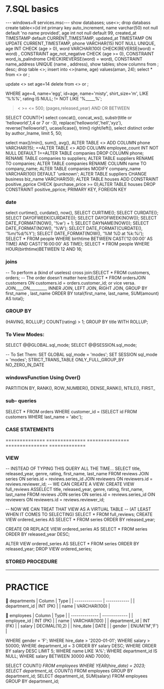 # 7.SQL basics
--- windows+R    services.msc---
show databases;
use<>;
drop databass
create table<>(id int primary key auto_increment, name varchar(50) not null default 'no name provided', age int not null default 99, created_at TIMESTAMP default CURRENT_TIMESTAMP, updated_at TIMESTAMP ON UPDATE CURRENT_TIMESTAMP,   phone VARCHAR(15) NOT NULL UNIQUE, age INT CHECK (age > 0), word VARCHAR(100) CHECK(REVERSE(word) = word) , CONSTRAINT age_not_negative CHECK (age >= 0),  CONSTRAINT word_is_palindrome CHECK(REVERSE(word) = word),    CONSTRAINT name_address UNIQUE (name , address), 
show tables;
show columns from <tableName>;    desc<tableName>;
drop table <>;
insert into <>(name, age) values(aman, 24);
select * from <> or ;

update <> set age=14 
delete from <> or ;

WHERE 
age=4, name='egg', id=age, name='misty', shirt_size='m', LIKE '%_\%_%', rating IS NULL;
!= 
NOT LIKE '%_____%';
> < >= <= 500; (pages,released_year)
AND OR BETWEEN

SELECT COUNT(*)
select concat(), concat_ws(), substr(title or 'helloworld',1,4 or 7 or -3), replace('helloworld','hell','xyz'), reverse('helloworld'), ucase/lcase(), trim() right/left(), 
select distinct
order by author_lname, 
limit 5, 50;



select max()/min(), sum(), avg(), 
ALTER TABLE <> ADD COLUMN phone VARCHAR(15); ==ALTER TABLE <> ADD COLUMN employee_count INT NOT NULL DEFAULT 1==ALTER TABLE companies DROP COLUMN phone;
RENAME TABLE companies to suppliers; ALTER TABLE suppliers RENAME TO companies; ALTER TABLE companies RENAME COLUMN name TO company_name;
ALTER TABLE companies MODIFY company_name VARCHAR(100) DEFAULT 'unknown';
ALTER TABLE suppliers CHANGE business biz_name VARCHAR(50);
ALTER TABLE houses ADD CONSTRAINT positive_pprice CHECK (purchase_price >= 0);ALTER TABLE houses DROP CONSTRAINT positive_pprice;
PRIMARY KEY, FOREIGN KEY


### date
select curtime(), curdate(), now(),
SELECT CURTIME();
SELECT CURDATE();
SELECT DAYOFWEEK(CURDATE());
SELECT DAYOFWEEK(NOW());
SELECT DATE_FORMAT(NOW(), '%w') + 1;
SELECT DAYNAME(NOW());
SELECT DATE_FORMAT(NOW(), '%W');
SELECT DATE_FORMAT(CURDATE(), '%m/%d/%Y');
SELECT DATE_FORMAT(NOW(), '%M %D at %k:%i');
SELECT * FROM people WHERE birthtime BETWEEN CAST('12:00:00' AS TIME) AND CAST('16:00:00' AS TIME);
SELECT * FROM people WHERE HOUR(birthtime)BETWEEN 12 AND 16;



### joins
-- To perform a (kind of useless) cross join:SELECT * FROM customers, orders;
-- The order doesn't matter here:SELECT * FROM ordersJOIN customers ON customers.id = orders.customer_id; or vice versa.
JOIN____ON_________
INNER JOIN, LEFT JOIN, RIGHT JOIN,
GROUP BY first_name , last_name
ORDER BY total{first_name, last_name, SUM(amount) AS total};


### GROUP BY
(HAVING, ROLLUP,) COUNT(rating) > 1; GROUP BY title WITH ROLLUP;


### To View Modes:
SELECT @@GLOBAL.sql_mode;
SELECT @@SESSION.sql_mode;


-- To Set Them:
SET GLOBAL sql_mode = 'modes';
SET SESSION sql_mode = 'modes';
STRICT_TRANS_TABLE
ONLY_FULL_GROUP_BY
NO_ZERO_IN_DATE


### windowsFunction Using Over()
PARTITION BY, RANK(),  ROW_NUMBER(),  DENSE_RANK(), NTILE(),  FIRST_

### sub- queries
SELECT * FROM orders WHERE customer_id = (SELECT id FROM customers WHERE last_name = 'abc');

### CASE STATEMENTS

==============   ==============  ===============  ===============  =============
### VIEW

-- INSTEAD OF TYPING THIS QUERY ALL THE TIME...
SELECT title, released_year, genre, rating, first_name, last_name FROM reviews
JOIN series ON series.id = reviews.series_id
JOIN reviewers ON reviewers.id = reviews.reviewer_id;
 -- WE CAN CREATE A VIEW:
CREATE VIEW full_reviews ASSELECT title, released_year, genre, rating, first_name, last_name FROM reviews
JOIN series ON series.id = reviews.series_id
OIN reviewers ON reviewers.id = reviews.reviewer_id;
 
-- NOW WE CAN TREAT THAT VIEW AS A VIRTUAL TABLE 
-- (AT LEAST WHEN IT COMES TO SELECTING)
SELECT * FROM full_reviews;
CREATE VIEW ordered_series AS
SELECT * FROM series ORDER BY released_year;
 
CREATE OR REPLACE VIEW ordered_series AS
SELECT * FROM series ORDER BY released_year DESC;
 
ALTER VIEW ordered_series AS
SELECT * FROM series ORDER BY released_year;
DROP VIEW ordered_series;
###  STORED  PROCEDURE
-------------------------------------------


# PRACTICE

🔸 departments
| Column         | Type         |
| -------------- | ------------ |
| department\_id | INT (PK)     |
| name           | VARCHAR(100) |


🔸 employees
| Column         | Type          |
| -------------- | ------------- |
| employee\_id   | INT (PK)      |
| name           | VARCHAR(100)  |
| department\_id | INT (FK)      |
| salary         | DECIMAL(10,2) |
| hire\_date     | DATE          |
| gender         | ENUM('M','F') |





WHERE gender = 'F';
WHERE hire_date > '2020-01-01';
WHERE salary > 50000;
WHERE department_id = 3 ORDER BY salary DESC;
WHERE ORDER BY salary DESC LIMIT 5;
WHERE name LIKE 'A%';
WHERE department_id IS NULL;
WHERE salary BETWEEN 30000 AND 70000;




SELECT COUNT(*) FROM employees WHERE YEAR(hire_date) = 2023;
SELECT department_id, COUNT(*) FROM employees GROUP BY department_id;
SELECT department_id, SUM(salary) FROM employees GROUP BY department_id;






















   
